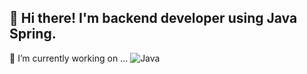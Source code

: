 ## 👋 Hi there! I'm backend developer using Java Spring.

🔭 I’m currently working on ...
![Java](https://img.shields.io/badge/Java-007396.svg?&style=for-the-badge&logo=Java&logoColor=white)

<!--
**imgyeongx-x/imgyeongx-x** is a ✨ _special_ ✨ repository because its `README.md` (this file) appears on your GitHub profile.

Here are some ideas to get you started:

- 🌱 I’m currently learning ...
- 👯 I’m looking to collaborate on ...
- 🤔 I’m looking for help with ...
- 💬 Ask me about ...
- 📫 How to reach me: ...
- 😄 Pronouns: ...
- ⚡ Fun fact: ...
-->
